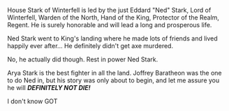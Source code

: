 House Stark of Winterfell is led by the just Eddard "Ned" Stark, Lord of
Winterfell, Warden of the North, Hand of the King, Protector of the Realm,
Regent.  He is surely honorable and will lead a long and prosperous life.

Ned Stark went to King's landing where he made lots of friends and lived
happily ever after...  He definitely didn't get axe murdered.

No, he actually did though. Rest in power Ned Stark. 

Arya Stark is the best fighter in all the land.
Joffrey Baratheon was the one to do Ned in, but his story was only about to
begin, and let me assure you he will ___DEFINITELY NOT DIE!___ 

I don't know GOT